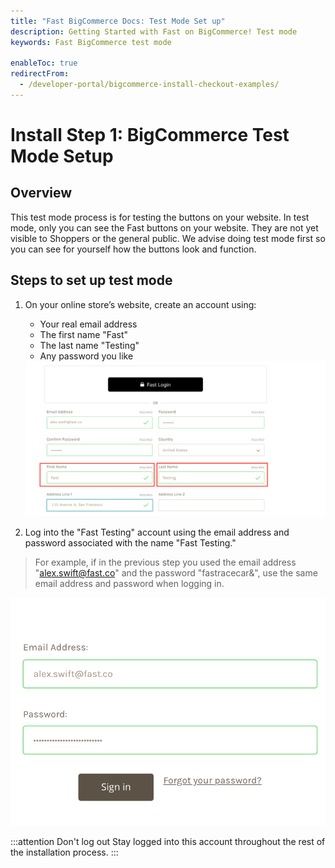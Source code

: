 ```yaml
---
title: "Fast BigCommerce Docs: Test Mode Set up"
description: Getting Started with Fast on BigCommerce! Test mode
keywords: Fast BigCommerce test mode

enableToc: true
redirectFrom:
  - /developer-portal/bigcommerce-install-checkout-examples/
---
```


# Install Step 1: BigCommerce Test Mode Setup

## Overview

This test mode process is for testing the buttons on your website. In test mode, only you can see the Fast buttons on your website. They are not yet visible to Shoppers or the general public. We advise doing test mode first so you can see for yourself how the buttons look and function.

## Steps to set up test mode

1. On your online store’s website, create an account using:

   - Your real email address
   - The first name "Fast"
   - The last name "Testing"
   - Any password you like

   <img alt="account form" src="./images/image12.png"/>

2. Log into the "Fast Testing" account using the email address and password associated with the name "Fast Testing."

> For example, if in the previous step you used the email address "alex.swift@fast.co" and the password "fastracecar&", use the same email address and password when logging in.

   <img alt="login form" src="./images/image32.png"/>

:::attention Don't log out 
Stay logged into this account throughout the rest of the installation process.
:::
